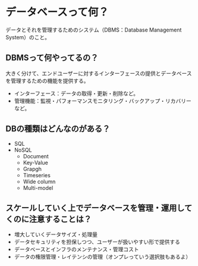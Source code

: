 # データベースって何？

データとそれを管理するためのシステム（DBMS：Database Management System）のこと。

## DBMSって何やってるの？

大きく分けて、エンドユーザーに対するインターフェースの提供とデータベースを管理するための機能を提供する。

- インターフェース：データの取得・更新・削除など。
- 管理機能：監視・パフォーマンスモニタリング・バックアップ・リカバリーなど。

## DBの種類はどんなのがある？

- SQL
- NoSQL
  - Document
  - Key-Value
  - Grapgh
  - Timeseries
  - Wide column
  - Multi-model

## スケールしていく上でデータベースを管理・運用してくのに注意することは？

- 増大していくデータサイズ・処理量
- データセキュリティを担保しつつ、ユーザーが扱いやすい形で提供する
- データベースとインフラのメンテナンス・管理コスト
- データの権限管理・レイテンシの管理（オンプレっていう選択肢もあるよ）

